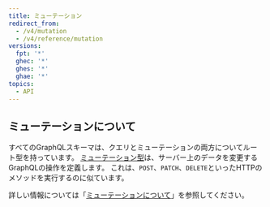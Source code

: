 ```yaml
---
title: ミューテーション
redirect_from:
  - /v4/mutation
  - /v4/reference/mutation
versions:
  fpt: '*'
  ghec: '*'
  ghes: '*'
  ghae: '*'
topics:
  - API
---
```


## ミューテーションについて

すべてのGraphQLスキーマは、クエリとミューテーションの両方についてルート型を持っています。 [ミューテーション型](https://graphql.github.io/graphql-spec/June2018/#sec-Type-System)は、サーバー上のデータを変更するGraphQLの操作を定義します。 これは、`POST`、`PATCH`、`DELETE`といったHTTPのメソッドを実行するのに似ています。

詳しい情報については「[ミューテーションについて](/graphql/guides/forming-calls-with-graphql#about-mutations)」を参照してください。

<!-- this page is pre-rendered by scripts because it's too big to load dynamically -->
<!-- see lib/graphql/static/prerendered-mutations.json -->
